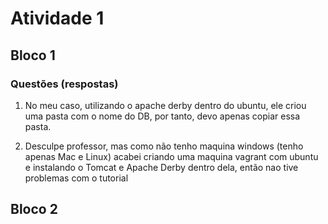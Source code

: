# Atividade 1

## Bloco 1

### Questões (respostas)

1. No meu caso, utilizando o apache derby dentro do ubuntu, ele criou uma pasta com o nome do DB, por tanto, devo apenas copiar essa pasta.

2. Desculpe professor, mas como não tenho maquina windows (tenho apenas Mac e Linux) acabei criando uma maquina vagrant com ubuntu e instalando o Tomcat e Apache Derby dentro dela, então nao tive problemas com o tutorial

## Bloco 2
